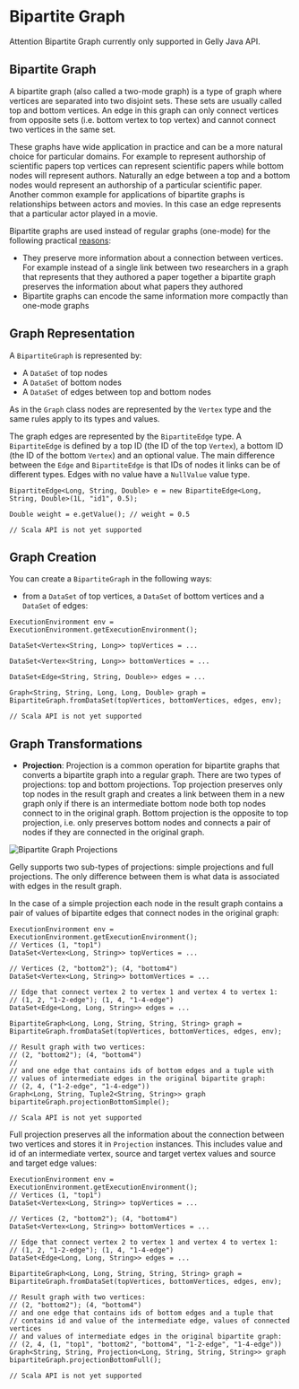 

# Bipartite Graph

Attention Bipartite Graph currently only supported in Gelly Java API.

## Bipartite Graph

A bipartite graph (also called a two-mode graph) is a type of graph where vertices are separated into two disjoint sets. These sets are usually called top and bottom vertices. An edge in this graph can only connect vertices from opposite sets (i.e. bottom vertex to top vertex) and cannot connect two vertices in the same set.

These graphs have wide application in practice and can be a more natural choice for particular domains. For example to represent authorship of scientific papers top vertices can represent scientific papers while bottom nodes will represent authors. Naturally an edge between a top and a bottom nodes would represent an authorship of a particular scientific paper. Another common example for applications of bipartite graphs is relationships between actors and movies. In this case an edge represents that a particular actor played in a movie.

Bipartite graphs are used instead of regular graphs (one-mode) for the following practical [reasons](http://www.complexnetworks.fr/wp-content/uploads/2011/01/socnet07.pdf):

*   They preserve more information about a connection between vertices. For example instead of a single link between two researchers in a graph that represents that they authored a paper together a bipartite graph preserves the information about what papers they authored
*   Bipartite graphs can encode the same information more compactly than one-mode graphs

## Graph Representation

A `BipartiteGraph` is represented by:

*   A `DataSet` of top nodes
*   A `DataSet` of bottom nodes
*   A `DataSet` of edges between top and bottom nodes

As in the `Graph` class nodes are represented by the `Vertex` type and the same rules apply to its types and values.

The graph edges are represented by the `BipartiteEdge` type. A `BipartiteEdge` is defined by a top ID (the ID of the top `Vertex`), a bottom ID (the ID of the bottom `Vertex`) and an optional value. The main difference between the `Edge` and `BipartiteEdge` is that IDs of nodes it links can be of different types. Edges with no value have a `NullValue` value type.



```
BipartiteEdge<Long, String, Double> e = new BipartiteEdge<Long, String, Double>(1L, "id1", 0.5);

Double weight = e.getValue(); // weight = 0.5
```





```
// Scala API is not yet supported
```



## Graph Creation

You can create a `BipartiteGraph` in the following ways:

*   from a `DataSet` of top vertices, a `DataSet` of bottom vertices and a `DataSet` of edges:



```
ExecutionEnvironment env = ExecutionEnvironment.getExecutionEnvironment();

DataSet<Vertex<String, Long>> topVertices = ...

DataSet<Vertex<String, Long>> bottomVertices = ...

DataSet<Edge<String, String, Double>> edges = ...

Graph<String, String, Long, Long, Double> graph = BipartiteGraph.fromDataSet(topVertices, bottomVertices, edges, env);
```





```
// Scala API is not yet supported
```



## Graph Transformations

*   **Projection**: Projection is a common operation for bipartite graphs that converts a bipartite graph into a regular graph. There are two types of projections: top and bottom projections. Top projection preserves only top nodes in the result graph and creates a link between them in a new graph only if there is an intermediate bottom node both top nodes connect to in the original graph. Bottom projection is the opposite to top projection, i.e. only preserves bottom nodes and connects a pair of nodes if they are connected in the original graph.

![Bipartite Graph Projections](https://ci.apache.org/projects/flink/flink-docs-release-1.7/fig/bipartite_graph_projections.png)

Gelly supports two sub-types of projections: simple projections and full projections. The only difference between them is what data is associated with edges in the result graph.

In the case of a simple projection each node in the result graph contains a pair of values of bipartite edges that connect nodes in the original graph:



```
ExecutionEnvironment env = ExecutionEnvironment.getExecutionEnvironment();
// Vertices (1, "top1")
DataSet<Vertex<Long, String>> topVertices = ...

// Vertices (2, "bottom2"); (4, "bottom4")
DataSet<Vertex<Long, String>> bottomVertices = ...

// Edge that connect vertex 2 to vertex 1 and vertex 4 to vertex 1:
// (1, 2, "1-2-edge"); (1, 4, "1-4-edge")
DataSet<Edge<Long, Long, String>> edges = ...

BipartiteGraph<Long, Long, String, String, String> graph = BipartiteGraph.fromDataSet(topVertices, bottomVertices, edges, env);

// Result graph with two vertices:
// (2, "bottom2"); (4, "bottom4")
//
// and one edge that contains ids of bottom edges and a tuple with
// values of intermediate edges in the original bipartite graph:
// (2, 4, ("1-2-edge", "1-4-edge"))
Graph<Long, String, Tuple2<String, String>> graph bipartiteGraph.projectionBottomSimple();
```





```
// Scala API is not yet supported
```



Full projection preserves all the information about the connection between two vertices and stores it in `Projection` instances. This includes value and id of an intermediate vertex, source and target vertex values and source and target edge values:



```
ExecutionEnvironment env = ExecutionEnvironment.getExecutionEnvironment();
// Vertices (1, "top1")
DataSet<Vertex<Long, String>> topVertices = ...

// Vertices (2, "bottom2"); (4, "bottom4")
DataSet<Vertex<Long, String>> bottomVertices = ...

// Edge that connect vertex 2 to vertex 1 and vertex 4 to vertex 1:
// (1, 2, "1-2-edge"); (1, 4, "1-4-edge")
DataSet<Edge<Long, Long, String>> edges = ...

BipartiteGraph<Long, Long, String, String, String> graph = BipartiteGraph.fromDataSet(topVertices, bottomVertices, edges, env);

// Result graph with two vertices:
// (2, "bottom2"); (4, "bottom4")
// and one edge that contains ids of bottom edges and a tuple that 
// contains id and value of the intermediate edge, values of connected vertices
// and values of intermediate edges in the original bipartite graph:
// (2, 4, (1, "top1", "bottom2", "bottom4", "1-2-edge", "1-4-edge"))
Graph<String, String, Projection<Long, String, String, String>> graph bipartiteGraph.projectionBottomFull();
```





```
// Scala API is not yet supported
```



